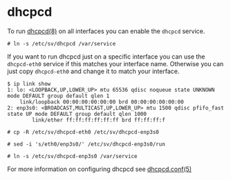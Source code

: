 # dhcpcd

To run [dhcpcd(8)](https://man.voidlinux.org/dhcpcd.8) on all interfaces you
can enable the `dhcpcd` service.

```
# ln -s /etc/sv/dhcpcd /var/service
```

If you want to run dhcpcd just on a specific interface you can use the
`dhcpcd-eth0` service if this matches your interface name.  Otherwise
you can just copy `dhcpcd-eth0` and change it to match your interface.

```
$ ip link show
1: lo: <LOOPBACK,UP,LOWER_UP> mtu 65536 qdisc noqueue state UNKNOWN mode DEFAULT group default qlen 1
    link/loopback 00:00:00:00:00:00 brd 00:00:00:00:00:00
2: enp3s0: <BROADCAST,MULTICAST,UP,LOWER_UP> mtu 1500 qdisc pfifo_fast state UP mode DEFAULT group default qlen 1000
        link/ether ff:ff:ff:ff:ff:ff brd ff:ff:ff:f
```
```
# cp -R /etc/sv/dhcpcd-eth0 /etc/sv/dhcpcd-enp3s0
```
```
# sed -i 's/eth0/enp3s0/' /etc/sv/dhcpcd-enp3s0/run
```
```
# ln -s /etc/sv/dhcpcd-enp3s0 /var/service
```

For more information on configuring dhcpcd see
[dhcpcd.conf(5)](https://man.voidlinux.org/dhcpcd.conf.5)
